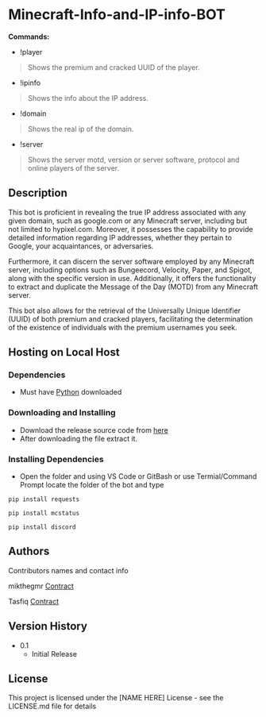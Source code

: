 # Minecraft-Info-and-IP-info-BOT

 **Commands:**
* !player <player name> 
> Shows the premium and cracked UUID of the player.
* !ipinfo <ip> 
> Shows the info about the IP address.
* !domain <domain> 
> Shows the real ip of the domain.
* !server <server ip> 
> Shows the server motd, version or server software, protocol and online players of the server.

## Description

This bot is proficient in revealing the true IP address associated with any given domain, such as google.com or any Minecraft server, including but not limited to hypixel.com. Moreover, it possesses the capability to provide detailed information regarding IP addresses, whether they pertain to Google, your acquaintances, or adversaries.

Furthermore, it can discern the server software employed by any Minecraft server, including options such as Bungeecord, Velocity, Paper, and Spigot, along with the specific version in use. Additionally, it offers the functionality to extract and duplicate the Message of the Day (MOTD) from any Minecraft server.

This bot also allows for the retrieval of the Universally Unique Identifier (UUID) of both premium and cracked players, facilitating the determination of the existence of individuals with the premium usernames you seek.

## Hosting on Local Host

### Dependencies

* Must have [Python](https://www.python.org/downloads/) downloaded

### Downloading and Installing

* Download the release source code from [here](https://github.com/TasfiqSami/Minecraft-Info-and-IP-info-BOT/releases/tag/0.0.1)
* After downloading the file extract it.

### Installing Dependencies
* Open the folder and using VS Code or GitBash or use Termial/Command Prompt locate the folder of the bot and type
```
pip install requests
```

```
pip install mcstatus
```

```
pip install discord
```

## Authors

Contributors names and contact info

mikthegmr [Contract](https://discord.com/invite/gj6uJaj4)

Tasfiq
[Contract](https://bio.link/tasfiqah)

## Version History

* 0.1
    * Initial Release

## License

This project is licensed under the [NAME HERE] License - see the LICENSE.md file for details



